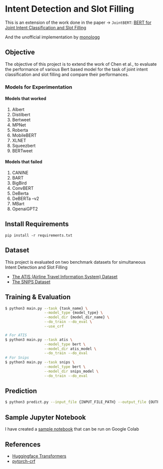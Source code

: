 # Intent Detection and Slot Filling

This is an extension of the work done in the paper -> `JointBERT`: [BERT for Joint Intent Classification and Slot Filling](https://arxiv.org/abs/1902.10909) <br>

And the unofficial implementation by [monologg](https://github.com/monologg/JointBERT) <br>

## Objective
The objective of this project is to extend the work of Chen et al., to evaluate the performance of various Bert based model for the task of joint intent classification and slot filling and compare their performances.

### Models for Experimentation
 #### Models that worked
 1. Albert
 2. Distilbert
 3. Bertweet
 4. MPNet
 5. Roberta
 6. MobileBERT
 7. XLNET
 8. Squeezbert
 9. BERTweet
 #### Models that failed
 1. CANINE
 2. BART
 3. BigBird
 4. ConvBERT
 5. DeBerta
 6. DeBERTa –v2
 7. MBart
 8. OpenaiGPT2

## Install Requirements
```
pip install -r requirements.txt
```

## Dataset
This project is evaluated on two benchmark datasets for simultaneous Intent Detection and Slot Filling
- [The ATIS (Airline Travel Information System) Dataset](https://github.com/howl-anderson/ATIS_dataset/blob/master/README.en-US.md)
- [The SNIPS Dataset](https://github.com/sonos/nlu-benchmark) 


## Training & Evaluation

```bash
$ python3 main.py --task {task_name} \
                  --model_type {model_type} \
                  --model_dir {model_dir_name} \
                  --do_train --do_eval \
                  --use_crf

# For ATIS
$ python3 main.py --task atis \
                  --model_type bert \
                  --model_dir atis_model \
                  --do_train --do_eval
# For Snips
$ python3 main.py --task snips \
                  --model_type bert \
                  --model_dir snips_model \
                  --do_train --do_eval
```

## Prediction

```bash
$ python3 predict.py --input_file {INPUT_FILE_PATH} --output_file {OUTPUT_FILE_PATH} --model_dir {SAVED_CKPT_PATH}
```

## Sample Jupyter Notebook
I have created a [sample notebook](Intent%2BSlot_filling.ipynb) that can be run on Google Colab 


## References

- [Huggingface Transformers](https://github.com/huggingface/transformers)
- [pytorch-crf](https://github.com/kmkurn/pytorch-crf)
